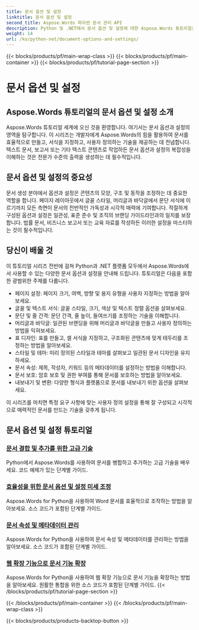 ```yaml
---
title: 문서 옵션 및 설정
linktitle: 문서 옵션 및 설정
second_title: Aspose.Words 파이썬 문서 관리 API
description: Python 및 .NET에서 문서 옵션 및 설정에 대한 Aspose.Words 튜토리얼을 살펴보세요. 단계별 안내와 소스 코드 예제를 사용하여 문서 생성 및 서식을 최적화하는 방법을 알아보세요.
weight: 14
url: /ko/python-net/document-options-and-settings/
---
```


{{< blocks/products/pf/main-wrap-class >}}
{{< blocks/products/pf/main-container >}}
{{< blocks/products/pf/tutorial-page-section >}}

# 문서 옵션 및 설정


## Aspose.Words 튜토리얼의 문서 옵션 및 설정 소개

Aspose.Words 튜토리얼 세계에 오신 것을 환영합니다. 여기서는 문서 옵션과 설정의 영역을 탐구합니다. 이 시리즈는 개발자에게 Aspose.Words의 힘을 활용하여 문서를 효율적으로 만들고, 서식을 지정하고, 사용자 정의하는 기술을 제공하는 데 전념합니다. 텍스트 문서, 보고서 또는 기타 텍스트 콘텐츠로 작업하든 문서 옵션과 설정의 복잡성을 이해하는 것은 전문가 수준의 출력을 생성하는 데 필수적입니다.

## 문서 옵션 및 설정의 중요성

문서 생성 분야에서 옵션과 설정은 콘텐츠의 모양, 구조 및 동작을 조정하는 데 중요한 역할을 합니다. 페이지 레이아웃에서 글꼴 스타일, 머리글과 바닥글에서 문단 서식에 이르기까지 모든 측면이 문서의 전반적인 가독성과 시각적 매력에 기여합니다. 적절하게 구성된 옵션과 설정은 일관성, 표준 준수 및 조직의 브랜딩 가이드라인과의 일치를 보장합니다. 법률 문서, 비즈니스 보고서 또는 교육 자료를 작성하든 이러한 설정을 마스터하는 것이 필수적입니다.

## 당신이 배울 것

이 튜토리얼 시리즈 전반에 걸쳐 Python과 .NET 플랫폼 모두에서 Aspose.Words에서 사용할 수 있는 다양한 문서 옵션과 설정을 안내해 드립니다. 튜토리얼은 다음을 포함한 광범위한 주제를 다룹니다.

- 페이지 설정: 페이지 크기, 여백, 방향 및 용지 유형을 사용자 지정하는 방법을 알아보세요.
- 글꼴 및 텍스트 서식: 글꼴 스타일, 크기, 색상 및 텍스트 정렬 옵션을 살펴보세요.
- 문단 및 줄 간격: 문단 간격, 줄 높이, 들여쓰기를 조정하는 기술을 이해합니다.
- 머리글과 바닥글: 일관된 브랜딩을 위해 머리글과 바닥글을 만들고 사용자 정의하는 방법을 익혀보세요.
- 표 디자인: 표를 만들고, 셀 서식을 지정하고, 구조화된 콘텐츠에 맞게 테두리를 조정하는 방법을 알아보세요.
- 스타일 및 테마: 미리 정의된 스타일과 테마를 살펴보고 일관된 문서 디자인을 유지하세요.
- 문서 속성: 제목, 작성자, 키워드 등의 메타데이터를 설정하는 방법을 이해합니다.
- 문서 보호: 암호 보호 및 권한 부여를 통해 문서를 보호하는 방법을 알아보세요.
- 내보내기 및 변환: 다양한 형식과 플랫폼으로 문서를 내보내기 위한 옵션을 살펴보세요.

이 시리즈를 마치면 특정 요구 사항에 맞는 사용자 정의 설정을 통해 잘 구성되고 시각적으로 매력적인 문서를 만드는 기술을 갖추게 됩니다.

## 문서 옵션 및 설정 튜토리얼
### [문서 결합 및 추가를 위한 고급 기술](./join-append-documents/)
Python에서 Aspose.Words를 사용하여 문서를 병합하고 추가하는 고급 기술을 배우세요. 코드 예제가 있는 단계별 가이드.
### [효율성을 위한 문서 옵션 및 설정 미세 조정](./manage-document-options-settings/)
Aspose.Words for Python을 사용하여 Word 문서를 효율적으로 조작하는 방법을 알아보세요. 소스 코드가 포함된 단계별 가이드.
### [문서 속성 및 메타데이터 관리](./document-properties-metadata/)
Aspose.Words for Python을 사용하여 문서 속성 및 메타데이터를 관리하는 방법을 알아보세요. 소스 코드가 포함된 단계별 가이드.
### [웹 확장 기능으로 문서 기능 확장](./document-functionality-web-extensions/)
Aspose.Words for Python을 사용하여 웹 확장 기능으로 문서 기능을 확장하는 방법을 알아보세요. 원활한 통합을 위한 소스 코드가 포함된 단계별 가이드.
{{< /blocks/products/pf/tutorial-page-section >}}

{{< /blocks/products/pf/main-container >}}
{{< /blocks/products/pf/main-wrap-class >}}

{{< blocks/products/products-backtop-button >}}
